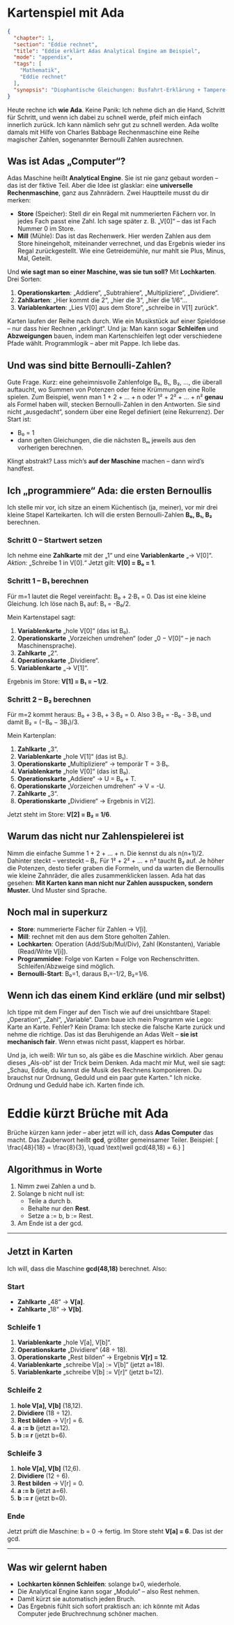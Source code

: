 # Kartenspiel mit Ada

```json
{
  "chapter": 1,
  "section": "Eddie rechnet",
  "title": "Eddie erklärt Adas Analytical Engine am Beispiel",
  "mode": "appendix",
  "tags": [
    "Mathematik",
    "Eddie rechnet"
  ],
  "synopsis": "Diophantische Gleichungen: Busfahrt-Erklärung + Tampere-Beispiel (3 Säcke Reis + 4 Säcke Nudeln für 55 Kronen)."
}
```

Heute rechne ich **wie Ada**. Keine Panik: Ich nehme dich an die Hand, Schritt für Schritt, und wenn ich dabei zu schnell werde, pfeif mich einfach innerlich zurück. Ich kann nämlich sehr gut zu schnell werden. Ada wollte damals mit Hilfe von Charles Babbage Rechenmaschine eine Reihe magischer Zahlen, sogenannter Bernoulli Zahlen ausrechnen.

## Was ist Adas „Computer“?

Adas Maschine heißt **Analytical Engine**. Sie ist nie ganz gebaut worden – das ist der fiktive Teil. Aber die Idee ist glasklar: eine **universelle Rechenmaschine**, ganz aus Zahnrädern. Zwei Hauptteile musst du dir merken:

- **Store** (Speicher): Stell dir ein Regal mit nummerierten Fächern vor. In jedes Fach passt eine Zahl. Ich sage später z. B. „V[0]“ – das ist Fach Nummer 0 im Store.
- **Mill** (Mühle): Das ist das Rechenwerk. Hier werden Zahlen aus dem Store hineingeholt, miteinander verrechnet, und das Ergebnis wieder ins Regal zurückgestellt. Wie eine Getreidemühle, nur mahlt sie Plus, Minus, Mal, Geteilt.

Und **wie sagt man so einer Maschine, was sie tun soll?** Mit **Lochkarten**. Drei Sorten:

1. **Operationskarten**: „Addiere“, „Subtrahiere“, „Multipliziere“, „Dividiere“.
2. **Zahlkarten**: „Hier kommt die 2“, „hier die 3“, „hier die 1/6“…
3. **Variablenkarten**: „Lies V[0] aus dem Store“, „schreibe in V[1] zurück“.

Karten laufen der Reihe nach durch. Wie ein Musikstück auf einer Spieldose – nur dass hier Rechnen „erklingt“. Und ja: Man kann sogar **Schleifen** und **Abzweigungen** bauen, indem man Kartenschleifen legt oder verschiedene Pfade wählt. Programmlogik – aber mit Pappe. Ich liebe das.

## Und was sind bitte Bernoulli-Zahlen?

Gute Frage. Kurz: eine geheimnisvolle Zahlenfolge B₀, B₁, B₂, …, die überall auftaucht, wo Summen von Potenzen oder feine Krümmungen eine Rolle spielen. Zum Beispiel, wenn man 1 + 2 + … + n oder 1² + 2² + … + n² **genau** als Formel haben will, stecken Bernoulli-Zahlen in den Antworten.
Sie sind nicht „ausgedacht“, sondern über eine Regel definiert (eine Rekurrenz). Der Start ist:

- B₀ = 1
- dann gelten Gleichungen, die die nächsten Bₘ jeweils aus den vorherigen berechnen.

Klingt abstrakt? Lass mich’s **auf der Maschine** machen – dann wird’s handfest.

## Ich „programmiere“ Ada: die ersten Bernoullis

Ich stelle mir vor, ich sitze an einem Küchentisch (ja, meiner), vor mir drei kleine Stapel Karteikarten. Ich will die ersten Bernoulli-Zahlen **B₀, B₁, B₂** berechnen.

### Schritt 0 – Startwert setzen

Ich nehme eine **Zahlkarte** mit der „1“ und eine **Variablenkarte** „→ V[0]“.
*Aktion:* „Schreibe 1 in V[0].“
Jetzt gilt: **V[0] = B₀ = 1**.

### Schritt 1 – B₁ berechnen

Für m=1 lautet die Regel vereinfacht: B₀ + 2·B₁ = 0.
Das ist eine kleine Gleichung. Ich löse nach B₁ auf: B₁ = -B₀/2.

Mein Kartenstapel sagt:

1. **Variablenkarte** „hole V[0]“ (das ist B₀).
2. **Operationskarte** „Vorzeichen umdrehen“ (oder „0 − V[0]“ – je nach Maschinensprache).
3. **Zahlkarte** „2“.
4. **Operationskarte** „Dividiere“.
5. **Variablenkarte** „→ V[1]“.

Ergebnis im Store: **V[1] = B₁ = −1/2**.

### Schritt 2 – B₂ berechnen

Für m=2 kommt heraus: B₀ + 3·B₁ + 3·B₂ = 0.
Also 3·B₂ = -B₀ - 3·B₁ und damit B₂ = (−B₀ − 3B₁)/3.

Mein Kartenplan:

1. **Zahlkarte** „3“.
2. **Variablenkarte** „hole V[1]“ (das ist B₁).
3. **Operationskarte** „Multipliziere“ → temporär T = 3·B₁.
4. **Variablenkarte** „hole V[0]“ (das ist B₀).
5. **Operationskarte** „Addiere“ → U = B₀ + T.
6. **Operationskarte** „Vorzeichen umdrehen“ → V = -U.
7. **Zahlkarte** „3“.
8. **Operationskarte** „Dividiere“ → Ergebnis in V[2].

Jetzt steht im Store: **V[2] = B₂ = 1/6**.

## Warum das nicht nur Zahlenspielerei ist

Nimm die einfache Summe 1 + 2 + … + n. Die kennst du als n(n+1)/2. Dahinter steckt – versteckt – B₁.
Für 1² + 2² + … + n² taucht B₂ auf. Je höher die Potenzen, desto tiefer graben die Formeln, und da warten die Bernoullis wie kleine Zahnräder, die alles zusammenklicken lassen. Ada hat das gesehen: **Mit Karten kann man nicht nur Zahlen ausspucken, sondern Muster.** Und Muster sind Sprache.

## Noch mal in superkurz

- **Store**: nummerierte Fächer für Zahlen → V[i].
- **Mill**: rechnet mit den aus dem Store geholten Zahlen.
- **Lochkarten**: Operation (Add/Sub/Mul/Div), Zahl (Konstanten), Variable (Read/Write V[i]).
- **Programmidee**: Folge von Karten = Folge von Rechenschritten. Schleifen/Abzweige sind möglich.
- **Bernoulli-Start**: B₀=1, daraus B₁=-1/2, B₂=1/6.

## Wenn ich das einem Kind erkläre (und mir selbst)

Ich tippe mit dem Finger auf den Tisch wie auf drei unsichtbare Stapel: „Operation“, „Zahl“, „Variable“. Dann baue ich mein Programm wie Lego: Karte an Karte. Fehler? Kein Drama: Ich stecke die falsche Karte zurück und nehme die richtige. Das ist das Beruhigende an Adas Welt – **sie ist mechanisch fair**. Wenn etwas nicht passt, klappert es hörbar.

Und ja, ich weiß: Wir tun so, als gäbe es die Maschine wirklich. Aber genau dieses „Als-ob“ ist der Trick beim Denken. Ada macht mir Mut, weil sie sagt: „Schau, Eddie, du kannst die Musik des Rechnens komponieren. Du brauchst nur Ordnung, Geduld und ein paar gute Karten.“ Ich nicke. Ordnung und Geduld habe ich. Karten finde ich.

# Eddie kürzt Brüche mit Ada

Brüche kürzen kann jeder – aber jetzt will ich, dass **Adas Computer** das macht. Das Zauberwort heißt **gcd**, größter gemeinsamer Teiler.
Beispiel:
\[
\frac{48}{18} = \frac{8}{3}, \quad \text{weil gcd(48,18) = 6.}
\]

## Algorithmus in Worte

1. Nimm zwei Zahlen a und b.
2. Solange b nicht null ist:
   - Teile a durch b.
   - Behalte nur den **Rest**.
   - Setze a := b, b := Rest.
3. Am Ende ist a der gcd.

---

## Jetzt in Karten

Ich will, dass die Maschine **gcd(48,18)** berechnet. Also:

### Start

- **Zahlkarte** „48“ → **V[a]**.
- **Zahlkarte** „18“ → **V[b]**.

### Schleife 1

1. **Variablenkarte** „hole V[a], V[b]“.
2. **Operationskarte** „Dividiere“ (48 ÷ 18).
3. **Operationskarte** „Rest bilden“ → Ergebnis **V[r] = 12**.
4. **Variablenkarte** „schreibe V[a] := V[b]“ (jetzt a=18).
5. **Variablenkarte** „schreibe V[b] := V[r]“ (jetzt b=12).

### Schleife 2

1. **hole V[a], V[b]** (18,12).
2. **Dividiere** (18 ÷ 12).
3. **Rest bilden** → V[r] = 6.
4. **a := b** (jetzt a=12).
5. **b := r** (jetzt b=6).

### Schleife 3

1. **hole V[a], V[b]** (12,6).
2. **Dividiere** (12 ÷ 6).
3. **Rest bilden** → V[r] = 0.
4. **a := b** (jetzt a=6).
5. **b := r** (jetzt b=0).

### Ende

Jetzt prüft die Maschine: b = 0 → fertig.
Im Store steht **V[a] = 6**. Das ist der gcd.

---

## Was wir gelernt haben

- **Lochkarten können Schleifen**: solange b≠0, wiederhole.
- Die Analytical Engine kann sogar „Modulo“ – also Rest nehmen.
- Damit kürzt sie automatisch jeden Bruch.
- Das Ergebnis fühlt sich sofort praktisch an: ich könnte mit Adas Computer jede Bruchrechnung schöner machen.
